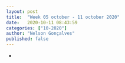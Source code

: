 ```yaml
---
layout: post
title:  "Week 05 october - 11 october 2020"
date:   2020-10-11 08:43:59
categories: ["10-2020"]
author: "Nelson Gonçalves"
published: false
---
```


* 
